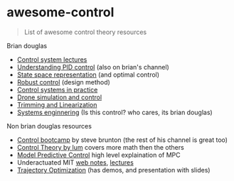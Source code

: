 # awesome-control
> List of awesome control theory resources

Brian douglas

* [Control system lectures](https://www.youtube.com/user/ControlLectures)
* [Understanding PID control](https://www.youtube.com/playlist?list=PLn8PRpmsu08pQBgjxYFXSsODEF3Jqmm-y) (also on brian's channel)
* [State space representation](https://www.youtube.com/playlist?list=PLn8PRpmsu08podBgFw66-IavqU2SqPg_w) (and optimal control)
* [Robust control](https://www.youtube.com/playlist?list=PLn8PRpmsu08qFLMfgTEzR8DxOPE7fBiin) (design method)
* [Control systems in practice](https://www.youtube.com/playlist?list=PLn8PRpmsu08pFBqgd_6Bi7msgkWFKL33b)
* [Drone simulation and control](https://www.youtube.com/playlist?list=PLn8PRpmsu08oOLBVYYIwwN_nvuyUqEjrj)
* [Trimming and Linearization](https://www.youtube.com/playlist?list=PLn8PRpmsu08pBTodd3FX6cNJAZtzTyBHi)
* [Systems enginnering](https://www.youtube.com/playlist?list=PLn8PRpmsu08owzDpgnQr7vo2O-FUQm_fL) (Is this control? who cares, its brian douglas)

Non brian douglas resources

* [Control bootcamp](https://www.youtube.com/playlist?list=PLMrJAkhIeNNR20Mz-VpzgfQs5zrYi085m) by steve brunton (the rest of his channel is great too)
* [Control Theory by lum](https://www.youtube.com/playlist?list=PLxdnSsBqCrrF9KOQRB9ByfB0EUMwnLO9o) covers more math then the others
* [Model Predictive Control](https://www.youtube.com/playlist?list=PLn8PRpmsu08ozoeoXgxPSBKLyd4YEHww8) high level explaination of MPC
* Underactuated MIT [web notes](http://underactuated.mit.edu/index.html), [lectures](https://www.youtube.com/channel/UChfUOAhz7ynELF-s_1LPpWg)
* [Trajectory Optimization](http://www.matthewpeterkelly.com/tutorials/trajectoryOptimization/index.html) (has demos, and presentation with slides)
